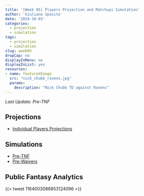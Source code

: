 ```yaml
---
title: '[Week 05] Players Projection and Matchups Simulation'
author: 'Giuliano Sposito'
date: '2019-10-03'
categories:
  - projection
  - simulation
tags:
  - projection
  - simulation
slug: week05
dropCap: no
displayInMenu: no
displayInList: yes
resources:
- name: featuredImage
  src: "nick_chubb_ravens.jpg"
  params:
    description: "Nick Chubb TD against Ravens"
---
```


*Last Update: Pre-TNF*

<!--more-->

## Projections

- [Individual Players Projections](/reports/ffa_players_projection_week5.html)

## Simulations

- [Pre-TNF](/reports/dudes_simulation_week5_preTNF.html)
- [Pre-Waivers](/reports/dudes_simulation_week5_preWaivers.html)

## Public Fantasy Analytics
<p></p>

{{< tweet 1164003086853124096 >}}




